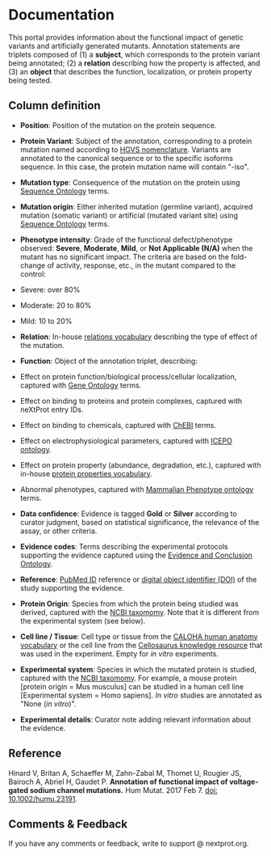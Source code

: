 # Documentation

This portal provides information about the functional impact of genetic variants and artificially generated mutants. Annotation statements are triplets composed of (1) a **subject**, which corresponds to the protein variant being annotated; (2) a **relation** describing how the property is affected, and (3) an **object** that describes the function, localization, or protein property being tested.
 

## Column definition

* **Position**: Position of the mutation on the protein sequence. 

* **Protein Variant**: Subject of the annotation, corresponding to a protein mutation named according to [HGVS nomenclature](http://varnomen.hgvs.org/recommendations/protein/). Variants are annotated to the canonical sequence or to the specific isoforms sequence. In this case, the protein mutation name will contain "-iso". 

* **Mutation type**: Consequence of the mutation on the protein using [Sequence Ontology](http://www.sequenceontology.org) terms. 

* **Mutation origin**: Either inherited mutation (germline variant), acquired mutation (somatic variant) or artificial (mutated variant site) using [Sequence Ontology](http://www.sequenceontology.org) terms. 

* **Phenotype intensity**: Grade of the functional defect/phenotype observed: **Severe**, **Moderate**, **Mild**, or **Not Applicable (N/A)** when the mutant has no significant impact. The criteria are based on the fold-change of activity, response, etc., in the mutant compared to the control: 
 * Severe: over 80% 
 * Moderate: 20 to 80%
 * Mild: 10 to 20%

* **Relation**: In-house [relations vocabulary](ftp://ftp.nextprot.org/pub/current_release/controlled_vocabularies/cv_modification_effect.obo) describing the type of effect of the mutation. 

* **Function**: Object of the annotation triplet, describing: 
 * Effect on protein function/biological process/cellular localization, captured with [Gene Ontology](http://www.geneontology.org/) terms.
 * Effect on binding to proteins and protein complexes, captured with neXtProt entry IDs.
 * Effect on binding to chemicals, captured with [ChEBI](https://www.ebi.ac.uk/chebi/) terms.
 * Effect on electrophysiological parameters, captured with [ICEPO ontology](ftp://ftp.nextprot.org/pub/current_release/controlled_vocabularies/icepo.obo).
 * Effect on protein property (abundance, degradation, etc.), captured with in-house [protein properties vocabulary](ftp://ftp.nextprot.org/pub/current_release/controlled_vocabularies/cv_protein_property.obo).
 * Abnormal phenotypes, captured with [Mammalian Phenotype ontology](http://www.informatics.jax.org/searches/MP_form.shtml) terms.

* **Data confidence**: Evidence is tagged **Gold** or **Silver** according to curator judgment, based on statistical significance, the relevance of the assay, or other criteria.

* **Evidence codes**: Terms describing the experimental protocols supporting the evidence captured using the [Evidence and Conclusion Ontology](http://evidenceontology.org/Welcome.html).

* **Reference**: [PubMed ID](http://www.ncbi.nlm.nih.gov/pubmed) reference or [digital object identifier (DOI)](https://www.doi.org/) of the study supporting the evidence. 

* **Protein Origin**: Species from which the protein being studied was derived, captured with the [NCBI taxomomy](https://www.ncbi.nlm.nih.gov/taxonomy). Note that it is different from the experimental system (see below).

* **Cell line / Tissue**: Cell type or tissue from the [CALOHA human anatomy vocabulary](ftp://ftp.nextprot.org/pub/current_release/controlled_vocabularies/caloha.obo) or the cell line from the [Cellosaurus knowledge resource](http://web.expasy.org/cellosaurus/) that was used in the experiment. Empty for *in vitro* experiments.

* **Experimental system**: Species in which the mutated protein is studied, captured with the [NCBI taxomomy](https://www.ncbi.nlm.nih.gov/taxonomy). For example, a mouse protein [protein origin = Mus musculus] can be studied in a human cell line [Experimental system = Homo sapiens]. *In vitro* studies are annotated as "None (*in vitro*)". 

* **Experimental details**: Curator note adding relevant information about the evidence.

## Reference

Hinard V, Britan A, Schaeffer M, Zahn-Zabal M, Thomet U, Rougier JS, Bairoch A, Abriel H, Gaudet P. **Annotation of functional impact of voltage-gated sodium channel mutations.** Hum Mutat. 2017 Feb 7. [doi: 10.1002/humu.23191](http://dx.doi.org/10.1002/humu.23191).

## Comments & Feedback
If you have any comments or feedback, write to support @ nextprot.org. 
